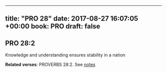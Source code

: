 
---
title: "PRO 28"
date: 2017-08-27 16:07:05 +00:00
book: PRO
draft: false
---

## PRO 28:2

Knowledge and understanding ensures stability in a nation

**Related verses**: PROVERBS 28:2. See [notes](https://my.bible.com/notes/2711147986327167607)

